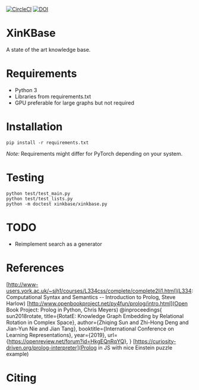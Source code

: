 [![CircleCI](https://circleci.com/gh/tomgrek/xinkbase.svg?style=svg)](https://circleci.com/gh/tomgrek/xinkbase)
[![DOI](https://zenodo.org/badge/183831265.svg)](https://zenodo.org/badge/latestdoi/183831265)

# XinKBase

A state of the art knowledge base.

# Requirements

* Python 3
* Libraries from requirements.txt
* GPU preferable for large graphs but not required

# Installation

`pip install -r requirements.txt`

_Note:_ Requirements might differ for PyTorch depending on your system.

# Testing

```
python test/test_main.py
python test/test_lists.py
python -m doctest xinkbase/xinkbase.py
```

# TODO

* Reimplement search as a generator

# References

[http://www-users.york.ac.uk/~sjh1/courses/L334css/complete/complete2li1.html](L334: Computational Syntax and Semantics -- Introduction to Prolog, Steve Harlow)
[http://www.openbookproject.net/py4fun/prolog/intro.html](Open Book Project: Prolog in Python, Chris Meyers)
@inproceedings{
 sun2018rotate,
 title={RotatE: Knowledge Graph Embedding by Relational Rotation in Complex Space},
 author={Zhiqing Sun and Zhi-Hong Deng and Jian-Yun Nie and Jian Tang},
 booktitle={International Conference on Learning Representations},
 year={2019},
 url={https://openreview.net/forum?id=HkgEQnRqYQ},
}
[https://curiosity-driven.org/prolog-interpreter](Prolog in JS with nice Einstein puzzle example)

# Citing

